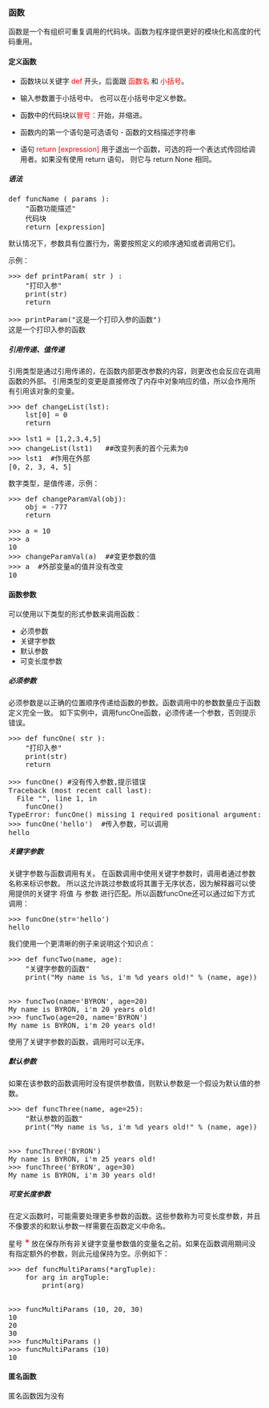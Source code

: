 
### 函数

函数是一个有组织可重复调用的代码块。函数为程序提供更好的模块化和高度的代码重用。

#### 定义函数

- 函数块以关键字 <font color=red>def</font> 开头，后面跟 <font color=red>函数名</font> 和  <font color=red>小括号</font>。

- 输入参数置于小括号中。 也可以在小括号中定义参数。

- 函数中的代码块以<font color=red>冒号：</font>开始，并缩进。

- 函数内的第一个语句是可选语句 - 函数的文档描述字符串

- 语句 <font color=red>return [expression]</font> 用于退出一个函数，可选的将一个表达式传回给调用者。如果没有使用 return 语句， 则它与 return None 相同。

##### 语法
<pre>
def funcName ( params ):
	"函数功能描述"
	代码块
	return [expression] 
</pre>

默认情况下，参数具有位置行为，需要按照定义的顺序通知或者调用它们。

示例：

<pre>
>>> def printParam( str ) :
	"打印入参"
	print(str)
	return

>>> printParam("这是一个打印入参的函数")
这是一个打印入参的函数
</pre>


##### 引用传递、值传递

引用类型是通过引用传递的，在函数内部更改参数的内容，则更改也会反应在调用函数的外部。
引用类型的变更是直接修改了内存中对象响应的值，所以会作用所有引用该对象的变量。

<pre>
>>> def changeList(lst):
	lst[0] = 0
	return

>>> lst1 = [1,2,3,4,5]
>>> changeList(lst1)   ##改变列表的首个元素为0
>>> lst1  #作用在外部
[0, 2, 3, 4, 5]
</pre>

数字类型，是值传递，示例：

<pre>
>>> def changeParamVal(obj):
	obj = -777
	return

>>> a = 10
>>> a
10
>>> changeParamVal(a)  ##变更参数的值
>>> a  #外部变量a的值并没有改变
10
</pre>


#### 函数参数

可以使用以下类型的形式参数来调用函数：

- 必须参数
- 关键字参数
- 默认参数
- 可变长度参数

##### 必须参数

必须参数是以正确的位置顺序传递给函数的参数。函数调用中的参数数量应于函数定义完全一致。
如下实例中，调用funcOne函数，必须传递一个参数，否则提示错误。
<pre>
>>> def funcOne( str ):
	"打印入参"
	print(str)
	return

>>> funcOne() #没有传入参数,提示错误
Traceback (most recent call last):
  File "<pyshell#7>", line 1, in <module>
    funcOne()
TypeError: funcOne() missing 1 required positional argument: 'str'
>>> funcOne('hello')  #传入参数，可以调用
hello
</pre>

##### 关键字参数

关键字参数与函数调用有关。 在函数调用中使用关键字参数时，调用者通过参数名称来标识参数。
所以这允许跳过参数或将其置于无序状态，因为解释器可以使用提供的关键字 将值 与 参数 进行匹配。所以函数funcOne还可以通过如下方式调用：

<pre>
>>> funcOne(str='hello')
hello
</pre>

我们使用一个更清晰的例子来说明这个知识点：

<pre>
>>> def funcTwo(name, age):
	"关键字参数的函数"
	print("My name is %s, i'm %d years old!" % (name, age))

	
>>> funcTwo(name='BYRON', age=20)
My name is BYRON, i'm 20 years old!
>>> funcTwo(age=20, name='BYRON')
My name is BYRON, i'm 20 years old!
</pre>

使用了关键字参数的函数，调用时可以无序。


##### 默认参数

如果在该参数的函数调用时没有提供参数值，则默认参数是一个假设为默认值的参数。

<pre>
>>> def funcThree(name, age=25):
	"默认参数的函数"
	print("My name is %s, i'm %d years old!" % (name, age))

	
>>> funcThree('BYRON')
My name is BYRON, i'm 25 years old!
>>> funcThree('BYRON', age=30)
My name is BYRON, i'm 30 years old!
</pre>


##### 可变长度参数

在定义函数时，可能需要处理更多参数的函数。这些参数称为可变长度参数，并且不像要求的和默认参数一样需要在函数定义中命名。

星号<font color=red size=4> *</font> 放在保存所有非关键字变量参数值的变量名之前。如果在函数调用期间没有指定额外的参数，则此元组保持为空。示例如下：

<pre>
>>> def funcMultiParams(*argTuple):
	for arg in argTuple:
		print(arg)

		
>>> funcMultiParams (10, 20, 30)
10
20
30
>>> funcMultiParams ()
>>> funcMultiParams (10)
10
</pre> 



#### 匿名函数

匿名函数因为没有 